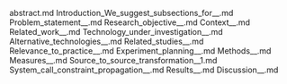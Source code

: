 abstract.md
Introduction_We_suggest_subsections_for__.md
Problem_statement__.md
Research_objective__.md
Context__.md
Related_work__.md
Technology_under_investigation__.md
Alternative_technologies__.md
Related_studies__.md
Relevance_to_practice__.md
Experiment_planning__.md
Methods__.md
Measures__.md
Source_to_source_transformation__1.md
System_call_constraint_propagation__.md
Results__.md
Discussion__.md
